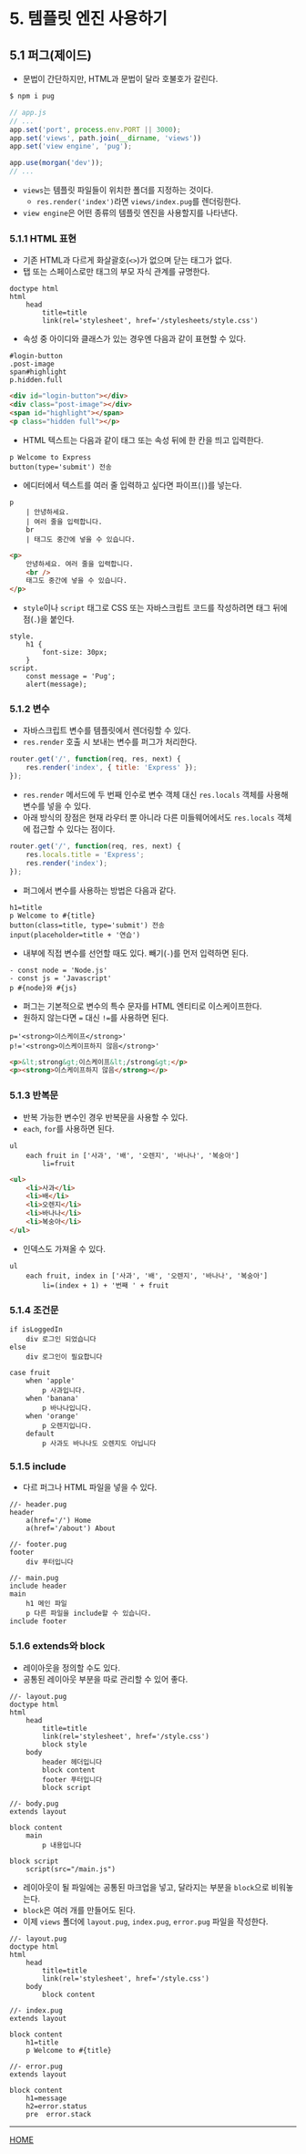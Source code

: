 # 5. 템플릿 엔진 사용하기

## 5.1 퍼그(제이드)

- 문법이 간단하지만, HTML과 문법이 달라 호불호가 갈린다.

```zsh
$ npm i pug
```

```js
// app.js
// ...
app.set('port', process.env.PORT || 3000);
app.set('views', path.join(__dirname, 'views'))
app.set('view engine', 'pug');

app.use(morgan('dev'));
// ...
```

- `views`는 템플릿 파일들이 위치한 폴더를 지정하는 것이다.
    - `res.render('index')`라면 `views/index.pug`를 렌더링한다.
- `view engine`은 어떤 종류의 템플릿 엔진을 사용할지를 나타낸다.

### 5.1.1 HTML 표현

- 기존 HTML과 다르게 화살괄호(`<>`)가 없으며 닫는 태그가 없다.
- 탭 또는 스페이스로만 태그의 부모 자식 관계를 규명한다.

```pug
doctype html
html
    head
        title=title
        link(rel='stylesheet', href='/stylesheets/style.css')
```

- 속성 중 아이디와 클래스가 있는 경우엔 다음과 같이 표현할 수 있다.

```pug
#login-button
.post-image
span#highlight
p.hidden.full
```

```html
<div id="login-button"></div>
<div class="post-image"></div>
<span id="highlight"></span>
<p class="hidden full"></p>
```

- HTML 텍스트는 다음과 같이 태그 또는 속성 뒤에 한 칸을 띄고 입력한다.

```pug
p Welcome to Express
button(type='submit') 전송
```

- 에디터에서 텍스트를 여러 줄 입력하고 싶다면 파이프(`|`)를 넣는다.

```pug
p
    | 안녕하세요.
    | 여러 줄을 입력합니다.
    br
    | 태그도 중간에 넣을 수 있습니다.
```

```html
<p>
    안녕하세요. 여러 줄을 입력합니다.
    <br />
    태그도 중간에 넣을 수 있습니다.
</p>
```

- `style`이나 `script` 태그로 CSS 또는 자바스크립트 코드를 작성하려면 태그 뒤에 점(`.`)을 붙인다.

```pug
style.
    h1 {
        font-size: 30px;
    }
script.
    const message = 'Pug';
    alert(message);
```

### 5.1.2 변수

- 자바스크립트 변수를 템플릿에서 렌더링할 수 있다.
- `res.render` 호출 시 보내는 변수를 퍼그가 처리한다.

```js
router.get('/', function(req, res, next) {
    res.render('index', { title: 'Express' });
});
```

- `res.render` 메서드에 두 번째 인수로 변수 객체 대신 `res.locals` 객체를 사용해 변수를 넣을 수 있다.
- 아래 방식의 장점은 현재 라우터 뿐 아니라 다른 미들웨어에서도 `res.locals` 객체에 접근할 수 있다는 점이다.

```js
router.get('/', function(req, res, next) {
    res.locals.title = 'Express';
    res.render('index');
});
```

- 퍼그에서 변수를 사용하는 방법은 다음과 같다.

```pug
h1=title
p Welcome to #{title}
button(class=title, type='submit') 전송
input(placeholder=title + '연습')
```

- 내부에 직접 변수를 선언할 때도 있다. 빼기(`-`)를 먼저 입력하면 된다.

```pug
- const node = 'Node.js'
- const js = 'Javascript'
p #{node}와 #{js}
```

- 퍼그는 기본적으로 변수의 특수 문자를 HTML 엔티티로 이스케이프한다.
- 원하지 않는다면 `=` 대신 `!=`를 사용하면 된다.

```pug
p='<strong>이스케이프</strong>'
p!='<strong>이스케이프하지 않음</strong>'
```

```html
<p>&lt;strong&gt;이스케이프&lt;/strong&gt;</p>
<p><strong>이스케이프하지 않음</strong></p>
```

### 5.1.3 반복문

- 반복 가능한 변수인 경우 반복문을 사용할 수 있다.
- `each`, `for`를 사용하면 된다.

```pug
ul
    each fruit in ['사과', '배', '오렌지', '바나나', '복숭아']
        li=fruit
```

```html
<ul>
    <li>사과</li>
    <li>배</li>
    <li>오렌지</li>
    <li>바나나</li>
    <li>복숭아</li>
</ul>
```

- 인덱스도 가져올 수 있다.

```pug
ul
    each fruit, index in ['사과', '배', '오렌지', '바나나', '복숭아']
        li=(index + 1) + '번째 ' + fruit
```

### 5.1.4 조건문

```pug
if isLoggedIn
    div 로그인 되었습니다
else
    div 로그인이 필요합니다
```

```pug
case fruit
    when 'apple'
        p 사과입니다.
    when 'banana'
        p 바나나입니다.
    when 'orange'
        p 오렌지입니다.
    default
        p 사과도 바나나도 오렌지도 아닙니다
```

### 5.1.5 include

- 다르 퍼그나 HTML 파일을 넣을 수 있다.

```pug
//- header.pug
header
    a(href='/') Home
    a(href='/about') About

//- footer.pug
footer
    div 푸터입니다

//- main.pug
include header
main
    h1 메인 파일
    p 다른 파일을 include할 수 있습니다.
include footer
```

### 5.1.6 extends와 block

- 레이아웃을 정의할 수도 있다.
- 공통된 레이아웃 부분을 따로 관리할 수 있어 좋다.

```pug
//- layout.pug
doctype html
html
    head
        title=title
        link(rel='stylesheet', href='/style.css')
        block style
    body
        header 헤더입니다
        block content
        footer 푸터입니다
        block script

//- body.pug
extends layout

block content
    main
        p 내용입니다

block script
    script(src="/main.js")
```

- 레이아웃이 될 파일에는 공통된 마크업을 넣고, 달라지는 부분을 `block`으로 비워놓는다.
- `block`은 여러 개를 만들어도 된다.
- 이제 `views` 폴더에 `layout.pug`, `index.pug`, `error.pug` 파일을 작성한다.

```pug
//- layout.pug
doctype html 
html 
    head 
        title=title 
        link(rel='stylesheet', href='/style.css')
    body 
        block content
```

```pug
//- index.pug
extends layout 

block content 
    h1=title 
    p Welcome to #{title}
```

```pug
//- error.pug
extends layout 

block content
    h1=message 
    h2=error.status 
    pre  error.stack
```

-----
[HOME](./index.md)